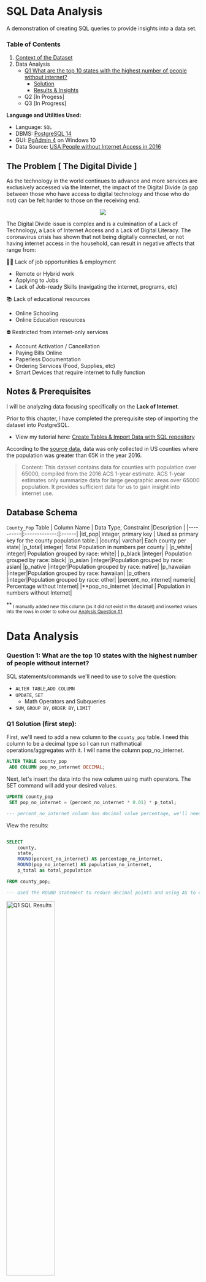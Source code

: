 # SQL Data Analysis
A demonstration of creating SQL queries to provide insights into a data set. 

### Table of Contents
1) [Context of the Dataset](https://github.com/delaney-data/SQL-DataAnalysis#the-problem--the-digital-divide-)
2) Data Analysis
	- [Q1 What are the top 10 states with the highest number of people without internet?](https://github.com/delaney-data/SQL-DataAnalysis#question-1-what-are-the-top-10-states-with-the-highest-number-of-people-without-internet)
		- [Solution](https://github.com/delaney-data/SQL-DataAnalysis#q1-solution)
		- [Results & Insights](https://github.com/delaney-data/SQL-DataAnalysis#q1-data-insights)
	- Q2 [In Progess]
	- Q3 [In Progress]


<strong>Language and Utilities Used:</strong>
- Language: `SQL`
- DBMS: [PostgreSQL 14](https://www.postgresql.org/)
- GUI: [PgAdmin 4](https://www.pgadmin.org/) on Windows 10
- Data Source: [USA People without Internet Access in 2016](https://www.kaggle.com/datasets/madaha/people-without-internet/)



## The Problem [ The Digital Divide ]
As the technology in the world continues to advance and more services are exclusively accessed via the Internet, the impact of the Digital Divide (a gap between those who have access to digital technology and those who do not) can be felt harder to those on the receiving end.

<p align="center"><img src="https://uspirg.org/sites/pirg/files/Digital%20Divide%20Blog.png"></p align>

The Digital Divide issue is complex and is a culmination of a Lack of Technology, a Lack of Internet Access and a Lack of Digital Literacy.
The coronavirus crisis has shown that not being digitally connected, or not having internet access in the household, can result in negative affects that range from: 

:technologist: Lack of job opportunities & employment 
   - Remote or Hybrid work
   - Applying to Jobs
   - Lack of Job-ready Skills (navigating the internet, programs, etc)
 
 :books: Lack of educational resources 
   - Online Schooling
   - Online Education resources
  
  :no_entry: Restricted from internet-only services
   - Account Activation / Cancellation
   - Paying Bills Online
   - Paperless Documentation
   - Ordering Services (Food, Supplies, etc)
   - Smart Devices that require internet to fully function
 

## Notes & Prerequisites
I will be analyzing data focusing specifically on the <b>Lack of Internet</b>.

Prior to this chapter, I have completed the prerequisite step of importing the dataset into PostgreSQL.
  - View my tutorial here: [Create Tables & Import Data with SQL repository](https://github.com/delaney-data/SQL-CreateTablesImport)
  
According to the [source data](https://www.kaggle.com/datasets/madaha/people-without-internet), data was only collected in US counties where the population was greater than 65K in the year 2016.
>Content: This dataset contains data for counties with population over 65000, compiled from the 2016 ACS 1-year estimate. ACS 1-year estimates only summarize data for large geographic areas over 65000 population. It provides sufficient data for us to gain insight into internet use.

## Database Schema

`County_Pop` Table
| Column Name   |  Data Type, Constraint |Description |
|----------|:-------------:|:------|
|id_pop| integer, primary key | Used as primary key for the county population table.|
|county| varchar| Each county per state|
|p_total| integer| Total Population in numbers per county |
|p_white| integer| Population grouped by race: white|
| p_black |integer| Population grouped by race: black|
|p_asian |integer|Population grouped by race: asian|
|p_native |integer|Population grouped by race: native|
|p_hawaiian |integer|Population grouped by race: hawaiian|
|p_others |integer|Population grouped by race: other|
|percent_no_internet| numeric| Percentage without Internet|
|**pop_no_internet |decimal | Population in numbers without Internet|

**<sub> I manually added new this column (as it did not exist in the dataset) and inserted values into the rows in order to solve our [Analysis Question #1](https://github.com/delaney-data/SQL-DataAnalysis#q1-solution).</sub>

# Data Analysis

### Question 1: What are the <b>top 10 states</b> with the highest <b>number</b> of people without internet?

SQL statements/commands we'll need to use to solve the question:
- `ALTER TABLE`,`ADD COLUMN`
- `UPDATE`, `SET`
  - Math Operators and Subqueries
- `SUM`, `GROUP BY`, `ORDER BY`, `LIMIT`

### Q1 Solution (first step):

First, we'll need to add a new column to the `county_pop` table. I need this column to be a decimal type so I can run mathmatical operations/aggregates with it. I will name the column pop_no_internet.

```sql
ALTER TABLE county_pop
 ADD COLUMN pop_no_internet DECIMAL;
```

Next, let's insert the data into the new column using math operators. The SET command will add your desired values. 

```sql
UPDATE county_pop
 SET pop_no_internet = (percent_no_internet * 0.01) * p_total;

--- percent_no_internet column has decimal value percentage, we'll need to multiply (*) by 0.01 first, then multiply the result by p_total which has the total number of the population
```
View the results:

```sql

SELECT 
	county,
	state,
	ROUND(percent_no_internet) AS percentage_no_internet,
	ROUND(pop_no_internet) AS population_no_internet,
	p_total as total_population

FROM county_pop;

--- Used the ROUND statement to reduce decimal points and using AS to create an ALIAS for clarity
```
<img src="https://i.imgur.com/VJAy8Nz.png" height = "50%" widge= "50%" alt= "Q1 SQL Results">

### Q1 Solution (second step):
We can now use begin using the new population_no_internet column with `SUM` and `GROUP BY` to answer the original question of:

<i>"What are the top 10 states with the highest <b>number</b> of people without internet?"</i>

```sql
 SELECT county_pop.state AS "State",
    SUM(ROUND(county_pop.pop_no_internet)) AS "Population without Internet" --- Adding all the values to get the TOTAL per county

FROM county_pop
GROUP BY county_pop.state --- Grouping by state, which will roll up all the counties
ORDER BY SUM(pop_no_internet) DESC --- Organizing by the largest to the smallest integers with DESC
LIMIT 10; --- Limiting to the top 10 results

```
### Q1 Data Insights: 

Top 10 States where there's the highest amount of people without internet accces. 

| State | Population without Internet | 
| ------------- | ------------- |
|CA|	 4,615,690| 
|TX|	 3,684,136| 
|FL|	 2,864,638| 
|NY|	 2,737,094| 
|PA|	 1,901,010| 
|IL|	 1,494,638| 
|OH|	 1,480,742| 
|MI|	 1,267,995| 
|NC|	 1,216,635| 
|NJ|	 1,114,282| 

Overlapping with total population vs total without internet access. 
![image](https://user-images.githubusercontent.com/66498659/180867482-0fa5e263-cf11-43f3-84a7-2043d0ee400d.png)


<hr>


### Question 2: Which state has the highest percentage of those without internet? The Lowest?
[In Progress]

### Question 2.1: Of the highest and lowest, what is the number of those living below the poverty line?
[In Progess]
